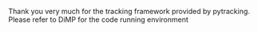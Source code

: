 Thank you very much for the tracking framework provided by pytracking. Please refer to DiMP for the code running environment
